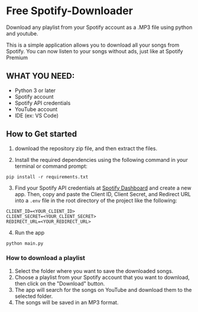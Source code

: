 # Free Spotify-Downloader

Download any playlist from your Spotify account as a .MP3 file using python and youtube.

This is a simple application allows you to download all your songs from Spotify. You can now listen to your songs without ads, just like at Spotify Premium

## WHAT YOU NEED:

- Python 3 or later
- Spotify account
- Spotify API credentials
- YouTube account
- IDE (ex: VS Code)

## How to Get started

1. download the repository zip file, and then extract the files.

2. Install the required dependencies using the following command in your terminal or command prompt:

```
pip install -r requirements.txt
```

3. Find your Spotify API credentials at [Spotify Dashboard](https://developer.spotify.com/dashboard/) and create a new app. Then, copy and paste the Client ID, Client Secret, and Redirect URL into a `.env` file in the root directory of the project like the following:

```
CLIENT_ID=<YOUR_CLIENT_ID>
CLIENT_SECRET=<YOUR_CLIENT_SECRET>
REDIRECT_URL=<YOUR_REDIRECT_URL>
```

4. Run the app

```
python main.py
```

### How to download a playlist

1. Select the folder where you want to save the downloaded songs.
2. Choose a playlist from your Spotify account that you want to download, then click on the "Download" button.
3. The app will search for the songs on YouTube and download them to the selected folder.
4. The songs will be saved in an MP3 format.
